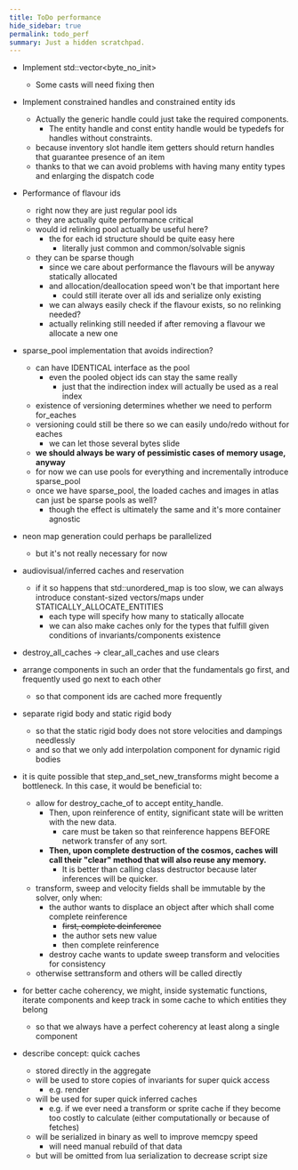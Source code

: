 ```yaml
---
title: ToDo performance
hide_sidebar: true
permalink: todo_perf
summary: Just a hidden scratchpad.
---
```


- Implement std::vector<byte_no_init>
	- Some casts will need fixing then

- Implement constrained handles and constrained entity ids
	- Actually the generic handle could just take the required components.
		- The entity handle and const entity handle would be typedefs for handles without constraints.
	- because inventory slot handle item getters should return handles that guarantee presence of an item
	- thanks to that we can avoid problems with having many entity types and enlarging the dispatch code

- Performance of flavour ids
	- right now they are just regular pool ids
	- they are actually quite performance critical
	- would id relinking pool actually be useful here?
		- the for each id structure should be quite easy here
			- literally just common and common/solvable signis
	- they can be sparse though
		- since we care about performance the flavours will be anyway statically allocated
		- and allocation/deallocation speed won't be that important here
			- could still iterate over all ids and serialize only existing
		- we can always easily check if the flavour exists, so no relinking needed?
		- actually relinking still needed if after removing a flavour we allocate a new one

- sparse_pool implementation that avoids indirection?
	- can have IDENTICAL interface as the pool
		- even the pooled object ids can stay the same really
			- just that the indirection index will actually be used as a real index
	- existence of versioning determines whether we need to perform for_eaches
	- versioning could still be there so we can easily undo/redo without for eaches
		- we can let those several bytes slide
	- **we should always be wary of pessimistic cases of memory usage, anyway**
	- for now we can use pools for everything and incrementally introduce sparse_pool
	- once we have sparse_pool, the loaded caches and images in atlas can just be sparse pools as well?
		- though the effect is ultimately the same and it's more container agnostic

- neon map generation could perhaps be parallelized
	- but it's not really necessary for now

- audiovisual/inferred caches and reservation
	- if it so happens that std::unordered_map is too slow, we can always introduce constant-sized vectors/maps under STATICALLY_ALLOCATE_ENTITIES
		- each type will specify how many to statically allocate 
		- we can also make caches only for the types that fulfill given conditions of invariants/components existence

- destroy_all_caches -> clear_all_caches and use clears

- arrange components in such an order that the fundamentals go first, and frequently used go next to each other
	- so that component ids are cached more frequently
- separate rigid body and static rigid body
	- so that the static rigid body does not store velocities and dampings needlessly
	- and so that we only add interpolation component for dynamic rigid bodies
- it is quite possible that step_and_set_new_transforms might become a bottleneck. In this case, it would be beneficial to:
	- allow for destroy_cache_of to accept entity_handle. 
		- Then, upon reinference of entity, significant state will be written with the new data.
			- care must be taken so that reinference happens BEFORE network transfer of any sort.
		- **Then, upon complete destruction of the cosmos, caches will call their "clear" method that will also reuse any memory.**
			- It is better than calling class destructor because later inferences will be quicker.
	- transform, sweep and velocity fields shall be immutable by the solver, only when:
		- the author wants to displace an object after which shall come complete reinference
			- ~~first, complete deinference~~
			- the author sets new value
			- then complete reinference
		- destroy cache wants to update sweep transform and velocities for consistency 
	- otherwise settransform and others will be called directly
- for better cache coherency, we might, inside systematic functions, iterate components and keep track in some cache to which entities they belong
	- so that we always have a perfect coherency at least along a single component 
- describe concept: quick caches
	- stored directly in the aggregate
	- will be used to store copies of invariants for super quick access
		- e.g. render
	- will be used for super quick inferred caches
		- e.g. if we ever need a transform or sprite cache if they become too costly to calculate (either computationally or because of fetches)
	- will be serialized in binary as well to improve memcpy speed 
		- will need manual rebuild of that data
	- but will be omitted from lua serialization to decrease script size

